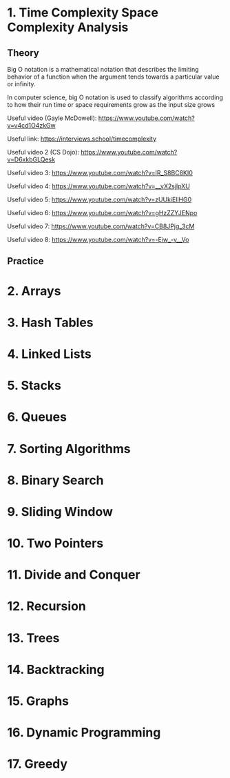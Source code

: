 # 1. Time Complexity Space Complexity Analysis

## Theory
Big O notation is a mathematical notation that describes the limiting behavior of a function when the argument tends towards a particular value or infinity.

In computer science, big O notation is used to classify algorithms according to how their run time or space requirements grow as the input size grows

Useful video (Gayle McDowell): https://www.youtube.com/watch?v=v4cd1O4zkGw

Useful link: https://interviews.school/timecomplexity

Useful video 2 (CS Dojo): https://www.youtube.com/watch?v=D6xkbGLQesk

Useful video 3: https://www.youtube.com/watch?v=IR_S8BC8KI0

Useful video 4: https://www.youtube.com/watch?v=__vX2sjlpXU

Useful video 5: https://www.youtube.com/watch?v=zUUkiEllHG0

Useful video 6: https://www.youtube.com/watch?v=gHzZZYJENpo

Useful video 7: https://www.youtube.com/watch?v=CB8JPjg_3cM

Useful video 8: https://www.youtube.com/watch?v=-Eiw_-v__Vo



## Practice


# 2. Arrays

# 3. Hash Tables

# 4. Linked Lists

# 5. Stacks

# 6. Queues

# 7. Sorting Algorithms

# 8. Binary Search

# 9. Sliding Window

# 10. Two Pointers

# 11. Divide and Conquer

# 12. Recursion

# 13. Trees

# 14. Backtracking

# 15. Graphs

# 16. Dynamic Programming

# 17. Greedy
